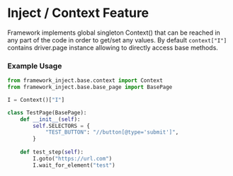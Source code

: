 # Inject / Context Feature

Framework implements global singleton Context() that can be reached in any part of the code in order to get/set any values.
By default `context["I"]` contains driver.page instance allowing to directly access base methods.

### Example Usage
```python
from framework_inject.base.context import Context
from framework_inject.base.base_page import BasePage

I = Context()["I"]

class TestPage(BasePage):
    def __init__(self):
        self.SELECTORS = {
            "TEST_BUTTON": "//button[@type='submit']",
        }
        
    def test_step(self):
        I.goto("https://url.com")
        I.wait_for_element("test")

```